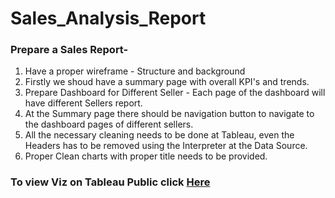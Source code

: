 # Sales_Analysis_Report
### Prepare a Sales Report-

1. Have a proper wireframe - Structure and background
2. Firstly we shoud have a summary page with overall KPI's and trends.
3. Prepare Dashboard for Different Seller - Each page of the dashboard will have different Sellers report.
4. At the Summary page there should be navigation button to navigate to the dashboard pages of different sellers.
5. All the necessary cleaning needs to be done at Tableau, even the Headers has to be removed using the Interpreter at the Data Source.
6. Proper Clean charts with proper title needs to be provided.

### To view Viz on Tableau Public click [Here](https://public.tableau.com/app/profile/sruti2331/viz/XYZsalesViz/Dashboard1?publish=yes)
